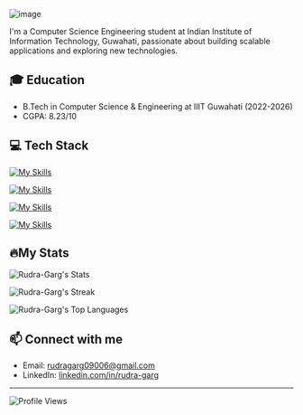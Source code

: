 ![image](https://github.com/user-attachments/assets/aa2e6614-51ea-460b-b029-145c44eafe06)



I'm a Computer Science Engineering student at Indian Institute of Information Technology, Guwahati, passionate about building scalable applications and exploring new technologies.

## 🎓 Education
- B.Tech in Computer Science & Engineering at IIIT Guwahati (2022-2026)
- CGPA: 8.23/10

## 💻 Tech Stack
[![My Skills](https://skillicons.dev/icons?i=c,cpp,py,java,js,dart&theme=light)](https://skillicons.dev)

[![My Skills](https://skillicons.dev/icons?i=flask,fastapi,nodejs,react,flutter&theme=light)](https://skillicons.dev)

[![My Skills](https://skillicons.dev/icons?i=gcp,aws,azure,mysql,mongodb,firebase,supabase&theme=light)](https://skillicons.dev)

[![My Skills](https://skillicons.dev/icons?i=docker,kubernetes,git,github,figma,postman&theme=light)](https://skillicons.dev)


## 🔥My Stats

![Rudra-Garg's Stats](https://github-readme-stats.vercel.app/api?username=Rudra-Garg&theme=tokyonight&show_icons=true&hide_border=true&count_private=true)

![Rudra-Garg's Streak](https://github-readme-streak-stats.herokuapp.com/?user=Rudra-Garg&theme=tokyonight&hide_border=true)

![Rudra-Garg's Top Languages](https://github-readme-stats.vercel.app/api/top-langs/?username=Rudra-Garg&theme=tokyonight&show_icons=true&hide_border=true&layout=compact)

## 📫 Connect with me
- Email: rudragarg09006@gmail.com
- LinkedIn: [linkedin.com/in/rudra-garg](https://linkedin.com/in/rudra-garg)

---
![Profile Views](https://komarev.com/ghpvc/?username=Rudra-Garg&color=brightgreen)
